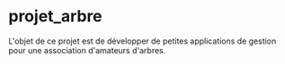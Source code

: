 # projet_arbre
L'objet de ce projet est de développer de petites applications de gestion pour une association d'amateurs d'arbres.
